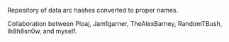 Repository of data.arc hashes converted to proper names.

Collaboration between Ploaj, Jam1garner, TheAlexBarney, RandomTBush, Ih8h8sn0w, and myself.
